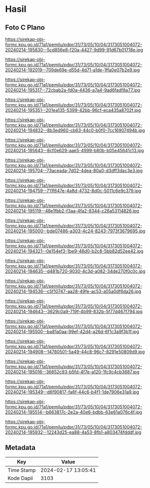 # Hasil

## Foto C Plano

https://sirekap-obj-formc.kpu.go.id/71a1/pemilu/pdpr/31/73/05/10/04/3173051004072-20240214-195830--5cd856e8-f20a-4427-9d99-91d67b01718e.jpg

https://sirekap-obj-formc.kpu.go.id/71a1/pemilu/pdpr/31/73/05/10/04/3173051004072-20240214-192019--709de69e-d55d-4d71-a1de-1ffa0e07b2e9.jpg

https://sirekap-obj-formc.kpu.go.id/71a1/pemilu/pdpr/31/73/05/10/04/3173051004072-20240214-195317--72cbab2a-fd0a-4436-a7a4-9ad6fadf8a77.jpg

https://sirekap-obj-formc.kpu.go.id/71a1/pemilu/pdpr/31/73/05/10/04/3173051004072-20240214-195351--201ea135-5399-42bb-96cf-eca435a8702f.jpg

https://sirekap-obj-formc.kpu.go.id/71a1/pemilu/pdpr/31/73/05/10/04/3173051004072-20240214-194832--8b3ed960-cb63-44c0-b0f0-7cc16907494b.jpg

https://sirekap-obj-formc.kpu.go.id/71a1/pemilu/pdpr/31/73/05/10/04/3173051004072-20240214-195643--8cf0e629-aae5-4999-b80b-b05e45641c13.jpg

https://sirekap-obj-formc.kpu.go.id/71a1/pemilu/pdpr/31/73/05/10/04/3173051004072-20240214-195704--73aceada-7d02-4dea-80a0-d3dff3dac3e3.jpg

https://sirekap-obj-formc.kpu.go.id/71a1/pemilu/pdpr/31/73/05/10/04/3173051004072-20240214-194759--711f647e-4a8d-4732-8d0c-5011c6e9c379.jpg

https://sirekap-obj-formc.kpu.go.id/71a1/pemilu/pdpr/31/73/05/10/04/3173051004072-20240214-195119--48e1fbb2-f3aa-4fa2-8344-c26a53114826.jpg

https://sirekap-obj-formc.kpu.go.id/71a1/pemilu/pdpr/31/73/05/10/04/3173051004072-20240214-195000--bde07486-a303-4c24-8243-7973f3679695.jpg

https://sirekap-obj-formc.kpu.go.id/71a1/pemilu/pdpr/31/73/05/10/04/3173051004072-20240214-194321--0e154ef3-1be9-48d0-b2c8-5bb82d52ee42.jpg

https://sirekap-obj-formc.kpu.go.id/71a1/pemilu/pdpr/31/73/05/10/04/3173051004072-20240214-194635--d481b720-9030-4c3d-a082-34de270f0c0c.jpg

https://sirekap-obj-formc.kpu.go.id/71a1/pemilu/pdpr/31/73/05/10/04/3173051004072-20240214-194536--c5f10747-aa28-49fe-ac53-a05a0df6da26.jpg

https://sirekap-obj-formc.kpu.go.id/71a1/pemilu/pdpr/31/73/05/10/04/3173051004072-20240214-194643--3629c0a9-719f-4b99-832b-5f77d467f794.jpg

https://sirekap-obj-formc.kpu.go.id/71a1/pemilu/pdpr/31/73/05/10/04/3173051004072-20240214-195500--ba81a0aa-99ef-42d4-a26d-6f1c3a9f3b1f.jpg

https://sirekap-obj-formc.kpu.go.id/71a1/pemilu/pdpr/31/73/05/10/04/3173051004072-20240214-194908--14780501-5a49-44c8-96c7-8291e50809d9.jpg

https://sirekap-obj-formc.kpu.go.id/71a1/pemilu/pdpr/31/73/05/10/04/3173051004072-20240214-195016--36852c93-b5fd-4f7e-a120-1fc9c4cb3687.jpg

https://sirekap-obj-formc.kpu.go.id/71a1/pemilu/pdpr/31/73/05/10/04/3173051004072-20240214-195349--d6f90817-fa6f-44c6-b4f1-1de7906e31a9.jpg

https://sirekap-obj-formc.kpu.go.id/71a1/pemilu/pdpr/31/73/05/10/04/3173051004072-20240214-195514--b663817c-2e2a-40e6-bdbb-63e61a076c4f.jpg

https://sirekap-obj-formc.kpu.go.id/71a1/pemilu/pdpr/31/73/05/10/04/3173051004072-20240214-195932--12243d25-ea88-4a53-8fb1-a803474fdddf.jpg


## Metadata

| Key        | Value               |
| ---------- | ------------------- |
| Time Stamp | 2024-02-17 13:05:41 |
| Kode Dapil | 3103                |



